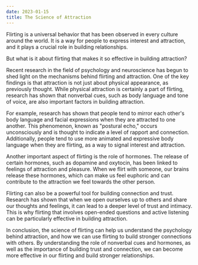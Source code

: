 ```yaml
---
date: 2023-01-15
title: The Science of Attraction
---
```


Flirting is a universal behavior that has been observed in every culture around the world. It is a way for people to express interest and attraction, and it plays a crucial role in building relationships.

But what is it about flirting that makes it so effective in building attraction?

Recent research in the field of psychology and neuroscience has begun to shed light on the mechanisms behind flirting and attraction. One of the key findings is that attraction is not just about physical appearance, as previously thought. While physical attraction is certainly a part of flirting, research has shown that nonverbal cues, such as body language and tone of voice, are also important factors in building attraction.

For example, research has shown that people tend to mirror each other's body language and facial expressions when they are attracted to one another. This phenomenon, known as "postural echo," occurs unconsciously and is thought to indicate a level of rapport and connection. Additionally, people tend to use more animated and expressive body language when they are flirting, as a way to signal interest and attraction.

Another important aspect of flirting is the role of hormones. The release of certain hormones, such as dopamine and oxytocin, has been linked to feelings of attraction and pleasure. When we flirt with someone, our brains release these hormones, which can make us feel euphoric and can contribute to the attraction we feel towards the other person.

Flirting can also be a powerful tool for building connection and trust. Research has shown that when we open ourselves up to others and share our thoughts and feelings, it can lead to a deeper level of trust and intimacy. This is why flirting that involves open-ended questions and active listening can be particularly effective in building attraction.

In conclusion, the science of flirting can help us understand the psychology behind attraction, and how we can use flirting to build stronger connections with others. By understanding the role of nonverbal cues and hormones, as well as the importance of building trust and connection, we can become more effective in our flirting and build stronger relationships.
